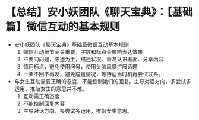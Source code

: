 # 【总结】安小妖团队《聊天宝典》：【基础篇】微信互动的基本规则

-   安小妖团队《聊天宝典》基础篇微信互动基本规则
    1.  微信互动细节至关重要，字数和标点会影响表达效果
    2.  不要问问题，陈述为主，描述状况、重温认识画面、分享内容
    3.  慎用标点，避免使用问号，使用头脑风暴扩展话题
    4.  一条不回不再发，避免尴尬情况，等待适当时机再尝试联系。
-   与女生互动需要正确的态度，不能控制她们的回复。主导对话方向，多尝试多运用，推敲女生的意思并不难。
    1.  互动需正确态度
    2.  不能控制回复内容
    3.  主导对话方向，多尝试多运用，推敲女生意思。